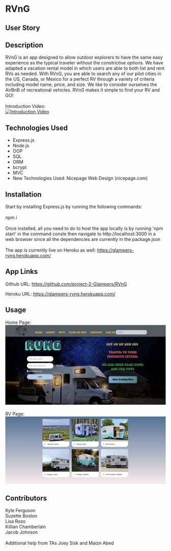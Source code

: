 # RVnG

## User Story


## Description
RVnG is an app designed to allow outdoor explorers to have the same easy experience as the typical traveler without the constrictive options. We have adapted a vacation rental model in which users are able to both list and rent RVs as needed. With RVnG, you are able to search any of our pilot cities in the US, Canada, or Mexico for a perfect RV through a variety of criteria including model name, price, and size. We like to consider ourselves the AirBnB of recreational vehicles. RVnG makes it simple to find your RV and GO!
</br>
</br>
Introduction Video:
</br>
[![Introduction Video](https://i9.ytimg.com/vi/f52WByw8toM/mq2.jpg?sqp=CPi-5YwG&rs=AOn4CLBin99VO_Js6sPS7beS7UfAR7GmXQ)](https://www.youtube.com/watch?v=f52WByw8toM)


## Technologies Used
- Express.js
- Node.js
- OOP
- SQL
- ORM
- bcrypt
- MVC
- New Technologies Used: Nicepage Web Design (nicepage.com)

## Installation

Start by installing Express.js by running the following commands:
</br>
</br>
<em>npm i</em>
</br>
</br>
Once installed, all you need to do to host the app locally is by running 'npm start' in the command consle then navigate to http://localhost:3000 in a web browser since all the dependencies are currently in the package.json
</br>
</br>
The app is currently live on Heroku as well: https://glampers-rvng.herokuapp.com/



## App Links

Github URL: https://github.com/project-2-Glampers/RVnG

Heroku URL: https://glampers-rvng.herokuapp.com/

## Usage
Home Page:
![app home image](/public/assets/images/homepage.jpg)
</br>
</br>
RV Page:
![app add page](/public/assets/images/rv-page.jpg)



## Contributors
Kyle Ferguson
</br>
Suzette Boston
</br>
Lisa Rozo
</br>
Killian Chamberlain
</br>
Jacob Johnson
</br>
</br>
Additional help from TAs Joey Sisk and Maizn Abed